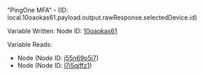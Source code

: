 "PingOne MFA" - (ID: local.10oaokas61.payload.output.rawResponse.selectedDevice.id)

Variable Written:
Node ID: [10oaokas61](../nodes/10oaokas61.md)

Variable Reads:
* Node (Node ID: [j55n69o5i7](../nodes/j55n69o5i7.md))
* Node (Node ID: [l7i5qjffz1](../nodes/l7i5qjffz1.md))
